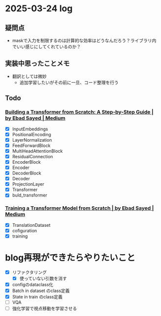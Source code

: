 # 2025-03-24 log

## 疑問点
- maskで入力を制限するのは計算的な効率はどうなんだろう？ライブラリ内でいい感じにしてくれているのか？

## 実装中思ったことメモ
- 翻訳としては微妙
  - 追加学習したいがその前に一旦、コード整理を行う

## Todo
### [Building a Transformer from Scratch: A Step-by-Step Guide | by Ebad Sayed | Medium](https://medium.com/@sayedebad.777/building-a-transformer-from-scratch-a-step-by-step-guide-a3df0aeb7c9a)
- [x] InputEmbeddings
- [x] PositionalEncoding
- [x] LayerNormalization
- [x] FeedForwardBlock
- [x] MultiHeadAttentionBlock
- [x] ResidualConnection
- [x] EncoderBlock
- [x] Encoder
- [x] DecoderBlock
- [x] Decoder
- [x] ProjectionLayer
- [x] Transformer
- [x] buld_transformer

### [Training a Transformer Model from Scratch | by Ebad Sayed | Medium](https://medium.com/@sayedebad.777/training-a-transformer-model-from-scratch-25bb270f5888)
- [x] TranslationDataset
- [x] cofiguration
- [x] training

# blog再現ができたらやりたいこと
- [x] リファクタリング
  - [x] 使っていない引数を消す
- [x] configのdataclass化
- [x] Batch in dataset のclass定義
- [x] State in train のclass定義
- [ ] VQA
- [ ] 強化学習で視点移動を学習させる
